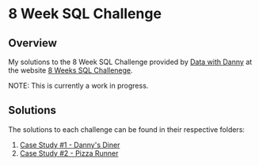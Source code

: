 # 8 Week SQL Challenge
## Overview

My solutions to the 8 Week SQL Challenge provided by [Data with Danny](https://www.datawithdanny.com/) at the website [8 Weeks SQL Challenege](https://8weeksqlchallenge.com).

NOTE: This is currently a work in progress.

## Solutions

The solutions to each challenge can be found in their respective folders:

1. [Case Study #1 - Danny's Diner](https://github.com/kgosse412/8_week_sql_challenge/tree/main/Case%20Study%20%231%20-%20Danny's%20Diner)
2. [Case Study #2 - Pizza Runner](https://github.com/kgosse412/8_week_sql_challenge/tree/main/Case%20Study%20%232%20-%20Pizza%20Runner)